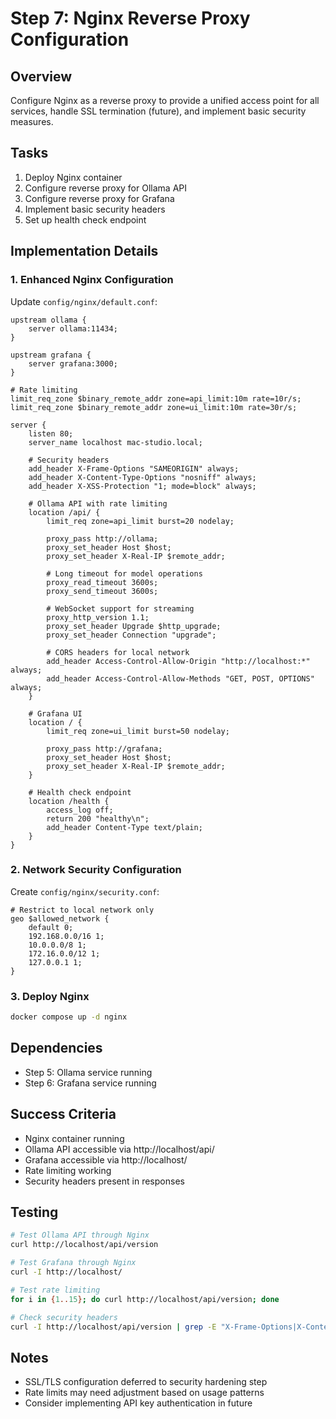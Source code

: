 # Step 7: Nginx Reverse Proxy Configuration

## Overview
Configure Nginx as a reverse proxy to provide a unified access point for all services, handle SSL termination (future), and implement basic security measures.

## Tasks
1. Deploy Nginx container
2. Configure reverse proxy for Ollama API
3. Configure reverse proxy for Grafana
4. Implement basic security headers
5. Set up health check endpoint

## Implementation Details

### 1. Enhanced Nginx Configuration
Update `config/nginx/default.conf`:
```nginx
upstream ollama {
    server ollama:11434;
}

upstream grafana {
    server grafana:3000;
}

# Rate limiting
limit_req_zone $binary_remote_addr zone=api_limit:10m rate=10r/s;
limit_req_zone $binary_remote_addr zone=ui_limit:10m rate=30r/s;

server {
    listen 80;
    server_name localhost mac-studio.local;

    # Security headers
    add_header X-Frame-Options "SAMEORIGIN" always;
    add_header X-Content-Type-Options "nosniff" always;
    add_header X-XSS-Protection "1; mode=block" always;

    # Ollama API with rate limiting
    location /api/ {
        limit_req zone=api_limit burst=20 nodelay;
        
        proxy_pass http://ollama;
        proxy_set_header Host $host;
        proxy_set_header X-Real-IP $remote_addr;
        
        # Long timeout for model operations
        proxy_read_timeout 3600s;
        proxy_send_timeout 3600s;
        
        # WebSocket support for streaming
        proxy_http_version 1.1;
        proxy_set_header Upgrade $http_upgrade;
        proxy_set_header Connection "upgrade";
        
        # CORS headers for local network
        add_header Access-Control-Allow-Origin "http://localhost:*" always;
        add_header Access-Control-Allow-Methods "GET, POST, OPTIONS" always;
    }

    # Grafana UI
    location / {
        limit_req zone=ui_limit burst=50 nodelay;
        
        proxy_pass http://grafana;
        proxy_set_header Host $host;
        proxy_set_header X-Real-IP $remote_addr;
    }

    # Health check endpoint
    location /health {
        access_log off;
        return 200 "healthy\n";
        add_header Content-Type text/plain;
    }
}
```

### 2. Network Security Configuration
Create `config/nginx/security.conf`:
```nginx
# Restrict to local network only
geo $allowed_network {
    default 0;
    192.168.0.0/16 1;
    10.0.0.0/8 1;
    172.16.0.0/12 1;
    127.0.0.1 1;
}
```

### 3. Deploy Nginx
```bash
docker compose up -d nginx
```

## Dependencies
- Step 5: Ollama service running
- Step 6: Grafana service running

## Success Criteria
- Nginx container running
- Ollama API accessible via http://localhost/api/
- Grafana accessible via http://localhost/
- Rate limiting working
- Security headers present in responses

## Testing
```bash
# Test Ollama API through Nginx
curl http://localhost/api/version

# Test Grafana through Nginx
curl -I http://localhost/

# Test rate limiting
for i in {1..15}; do curl http://localhost/api/version; done

# Check security headers
curl -I http://localhost/api/version | grep -E "X-Frame-Options|X-Content-Type"
```

## Notes
- SSL/TLS configuration deferred to security hardening step
- Rate limits may need adjustment based on usage patterns
- Consider implementing API key authentication in future